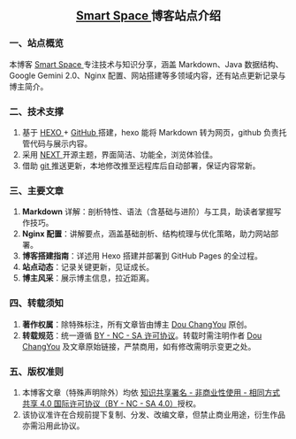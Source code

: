<h2><center> <a href="https://kfufys.github.io">Smart Space </a> 博客站点介绍</center></h2>

### 一、站点概览
本博客 <a href="https://kfufys.github.io">Smart Space </a> 专注技术与知识分享，涵盖 Markdown、Java 数据结构、Google Gemini 2.0、Nginx 配置、网站搭建等多领域内容，还有站点更新记录与博主简介。

### 二、技术支撑
1. 基于 <a href="https://hexo.io/zh-cn">HEXO </a> + <a href="https://github.com">GitHub </a>搭建，hexo 能将 Markdown 转为网页，github 负责托管代码与展示内容。
2. 采用 <a href="https://theme-next.iissnan.com">NEXT </a> 开源主题，界面简洁、功能全，浏览体验佳。
3. 借助 <a href="https://git-scm.cn">git </a> 推送更新，本地修改推至远程库后自动部署，保证内容常新。

### 三、主要文章
1. **Markdown** 详解：剖析特性、语法（含基础与进阶）与工具，助读者掌握写作技巧。
2. **Nginx 配置**：讲解要点，涵盖基础剖析、结构梳理与优化策略，助力网站部署。
3. **博客搭建指南**：详述用 Hexo 搭建并部署到 GitHub Pages 的全过程。
4. **站点动态**：记录关键更新，见证成长。
5. **博主风采**：展示博主信息，拉近距离。

### 四、转载须知
1. **著作权属**：除特殊标注，所有文章皆由博主 <a href="https://kfufys.github.io/posts/7477.html">Dou ChangYou</a> 原创。
2. **转载规范**：统一遵循 <a href="https://creativecommons.org/licenses/by - nc - sa/4.0/">BY - NC - SA 许可协议</a>。转载时需注明作者 <a href="https://kfufys.github.io/posts/7477.html">Dou ChangYou</a> 及文章原始链接，严禁商用，如有修改需明示变更之处。

### 五、版权准则
1. 本博客文章（特殊声明除外）均依 <a href="https://creativecommons.org/licenses/by - nc - sa/4.0/">知识共享署名 - 非商业性使用 - 相同方式共享 4.0 国际许可协议（BY - NC - SA 4.0）</a>授权。
2. 该协议准许在合规前提下复制、分发、改编文章，但禁止商业用途，衍生作品亦需沿用此协议。
